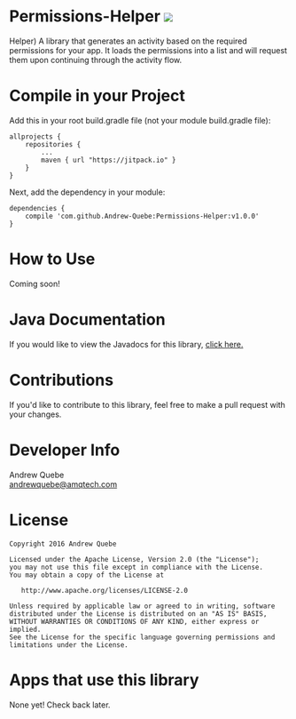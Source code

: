 # Permissions-Helper [![](https://jitpack.io/v/Andrew-Quebe/Permissions-Helper.svg)](https://jitpack.io/#Andrew-Quebe/Permissions-Helper)
Helper)
A library that generates an activity based on the required permissions for your app. It loads the permissions into a list and will request them upon continuing through the activity flow.

# Compile in your Project
Add this in your root build.gradle file (not your module build.gradle file):

```
allprojects {
	repositories {
		...
		maven { url "https://jitpack.io" }
	}
}
```

Next, add the dependency in your module:

```
dependencies {
	compile 'com.github.Andrew-Quebe:Permissions-Helper:v1.0.0'
}
````

# How to Use
Coming soon!

# Java Documentation
If you would like to view the Javadocs for this library, [click here.](https://cdn.rawgit.com/Andrew-Quebe/Android-Helper/master/javadoc/index.html)

# Contributions
If you'd like to contribute to this library, feel free to make a pull request with your changes. 

# Developer Info
Andrew Quebe<br>
[andrewquebe@amqtech.com](mailto:andrewquebe@amqtech.com)

# License

```
Copyright 2016 Andrew Quebe

Licensed under the Apache License, Version 2.0 (the "License");
you may not use this file except in compliance with the License.
You may obtain a copy of the License at

   http://www.apache.org/licenses/LICENSE-2.0

Unless required by applicable law or agreed to in writing, software
distributed under the License is distributed on an "AS IS" BASIS,
WITHOUT WARRANTIES OR CONDITIONS OF ANY KIND, either express or implied.
See the License for the specific language governing permissions and
limitations under the License.
```

# Apps that use this library
None yet! Check back later.

